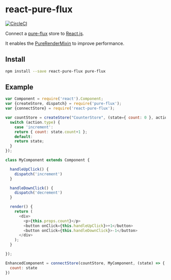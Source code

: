 # react-pure-flux

[![CircleCI](https://circleci.com/gh/PureFlux/react-pure-flux.svg?style=svg)](https://circleci.com/gh/WebsiteHQ/react-pure-flux)

Connect a [pure-flux](https://github.com/PureFlux/pure-flux) store to [React.js](https://facebook.github.io/react/).

It enables the [PureRenderMixin](https://facebook.github.io/react/docs/pure-render-mixin.html) to improve performance.

## Install

```sh
npm install --save react-pure-flux pure-flux
```

## Example

```js
var Component = require('react').Component;
var {createStore, dispatch} = require('pure-flux');
var {connectStore} = require('react-pure-flux');

var countStore = createStore("CounterStore", (state={ count: 0 }, action) => {
  switch (action.type) {
    case 'increment':
    return { count: state.count+1 };
    default:
    return state;
  }
});

class MyComponent extends Component {

  handleUpClick() {
    dispatch('increment')
  }

  handleDownClick() {
    dispatch('decrement')
  }

  render() {
    return (
      <div>
        <p>{this.props.count}</p>
        <button onClick={this.handleUpClick}>+1</button>
        <button onClick={this.handleDownClick}>-1</button>
      </div>
    );
  }

});

EnhancedComponent = connectStore(countStore, MyComponent, (state) => {
  count: state
})
```
